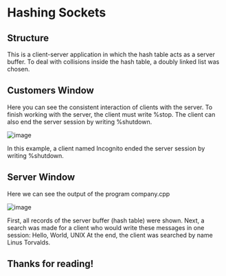 # Hashing Sockets

## Structure

  This is a client-server application in which the hash table acts as a server buffer.
  To deal with collisions inside the hash table, a doubly linked list was chosen.

## Customers Window

  Here you can see the consistent interaction of clients with the server.
  To finish working with the server, the client must write %stop.
  The client can also end the server session by writing %shutdown.
  
  ![image](https://github.com/zpnst/hashing-sockets/assets/105946529/6a136c20-53f1-431d-925a-cf11032d267e)

  In this example, a client named Incognito ended the server session by writing %shutdown.

## Server Window

  Here we can see the output of the program company.cpp
  
  ![image](https://github.com/zpnst/hashing-sockets/assets/105946529/42b8bc5b-5347-4490-8ec9-b790e3141047)

  First, all records of the server buffer (hash table) were shown.
  Next, a search was made for a client who would write these messages in one session: Hello, World, UNIX
  At the end, the client was searched by name Linus Torvalds.

## Thanks for reading!

  
